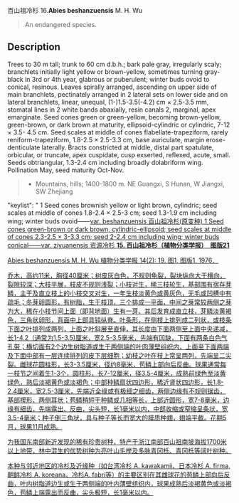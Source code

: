 百山祖冷杉
16.**Abies beshanzuensis** M. H. Wu

> An endangered species.


## Description
Trees to 30 m tall; trunk to 60 cm d.b.h.; bark pale gray, irregularly scaly; branchlets initially light yellow or brown-yellow, sometimes turning gray-black in 3rd or 4th year, glabrous or puberulent; winter buds ovoid to conical, resinous. Leaves spirally arranged, ascending on upper side of main branchlets, pectinately arranged in 2 lateral sets on lower side and on lateral branchlets, linear, unequal, (1-)1.5-3.5(-4.2) cm ×  2.5-3.5 mm, stomatal lines in 2 white bands abaxially, resin canals 2, marginal, apex emarginate. Seed cones green or green-yellow, becoming brown-yellow, green-brown, or dark brown at maturity, ellipsoid-cylindric or cylindric, 7-12 ×  3.5- 4.5 cm. Seed scales at middle of cones flabellate-trapeziform, rarely reniform-trapeziform, 1.8-2.5 ×  2.5-3.3 cm, base auriculate, margin erose-denticulate laterally. Bracts constricted at middle, distal part spatulate, orbicular, or truncate, apex cuspidate, cusp exserted, reflexed, acute, small. Seeds obtriangular, 1.3-2.4 cm including broadly dolabriform wing. Pollination May, seed maturity Oct-Nov.


> *  Mountains, hills; 1400-1800 m. NE Guangxi, S Hunan, W Jiangxi, SW Zhejiang

  "keylist": "
1 Seed cones brownish yellow or light brown, cylindric; seed scales at middle of cones 1.8-2.4 × 2.5-3 cm; seed 1.3-1.9 cm including wing; winter buds ovoid——<a href='/info/Abies beshanzuensis var. beshanzuensis?t=foc'>var. beshanzuensis 百山祖冷杉(原变种)
1 Seed cones green-brown or dark brown, cylindric-ellipsoid; seed scales at middle of cones 2.3-2.5 × 3-3.3 cm; seed 2-2.4 cm including wing; winter buds conical——<a href='/info/Abies beshanzuensis var. ziyuanensis?t=foc'>var. ziyuanensis 资源冷杉
**15. 百山祖冷杉（植物分类学报）　图版21**

Abies beshanzuensis M. H. Wu 植物分类学报 14(2): 19. 图1. 图版1. 1976．

乔木，高约11米，胸径40厘米；树皮灰白色，不规则龟裂，裂块纵向大于横向，裂隙较深；大枝平展，枝皮不规则浅裂；小枝对生，稀三枝轮生，基部围有宿存芽鳞，主干及直立枝上的小枝交叉对生，一年生枝淡黄色或黄灰色，无毛或凹槽中有疏毛；冬芽卵圆形，有树脂，生于枝顶，三个排成一平面，中间之芽常较两侧之芽为大，稀在小枝节间上面（即背地面）生有一芽、其后发育成直立枝，芽鳞淡黄褐色，三角状卵形，背面中上部具钝纵脊。叶条形，在侧枝上排列成二列状，或枝条下面之叶排列成两列，上面之叶斜展至直伸，其长度由下面两侧至上面中央递减，长1-4.2（通常为1.5-3.5)厘米，宽2.5-3.5毫米，先端有凹缺，下面有两条白色气孔带；横切面有2个边生树脂道或生于两侧端的叶肉薄壁组织内，上面至下面两端及下面中部有一层连续排列的皮下层细胞；幼枝之叶在枝上常呈两列，先端呈二尖裂。雌球花圆柱形，长3-3.5厘米，径约8毫米，苞鳞上部向后反曲。球果通常每一枝节之间着生1-3个，圆柱形，长7-12厘米，径3.5-4厘米，成熟前绿色至淡黄绿色，熟后淡褐黄色或淡褐色；中部种鳞扇状四边形，稀近肾状四边形，长1.8-2.4厘米，宽2.5-3厘米，先端近全缘或有极细之细齿，两侧边缘有不规则锯齿，基部楔形、两侧耳状；苞鳞稍短于种鳞或几相等长，上部近圆形，宽7-8毫米，边缘有细齿，先端露出、反曲，尖头短，长1毫米以内，中部收缩或窄缩呈条状，宽3.5-4毫米；种子倒三角状，具与种子等长而宽大的膜质种翅，翅端平截。花期5月，球果11月成熟。

为我国东南部新近发现的稀有珍贵树种，特产于浙江南部百山祖南坡海拔1700米以上地带，林中混生的优势树种为亮叶山毛榉及多脉青冈栎、青冈栎等阔叶树种。

本种与邻近地区的冷杉及近缘种（如台湾冷杉 A. kawakamii、日本冷杉 A. firma,朝鲜冷杉 A. koreana、冷杉A. fabri等）的主要区别在其雌球花的苞鳞上部向后反曲，叶内树脂道边生或生于两侧端的叶内薄壁组织内，球果成熟后淡褐黄色或淡褐色，苞鳞上端露出而反曲，尖头极短，长1毫米以内。
